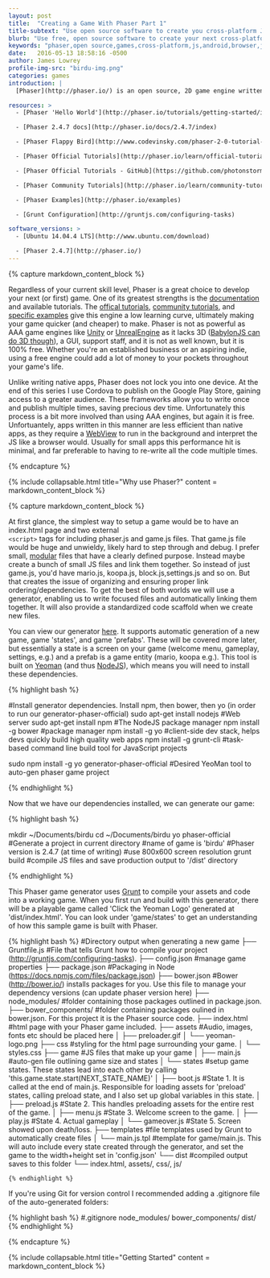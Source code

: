 ```yaml
---
layout: post
title:  "Creating a Game With Phaser Part 1"
title-subtext: "Use open source software to create you cross-platform JS game"
blurb: "Use free, open source software to create your next cross-platform 2D game."
keywords: "phaser,open source,games,cross-platform,js,android,browser,javascript,html5"
date:   2016-05-13 18:58:16 -0500
author: James Lowrey
profile-img-src: "birdu-img.png"
categories: games
introduction: |
  [Phaser](http://phaser.io/) is an open source, 2D game engine written for JavaScript. It is robust and easy to learn with active [development](https://github.com/photonstorm/phaser). Make your JS game for modern browsers and use frameworks like [Cordova](https://cordova.apache.org/), [PhoneGap](http://phonegap.com/), or [CocconJS](https://www.ludei.com/cocoonjs/) to download and run it on multiple operating systems (learn how to do this [here]()). In this tutorial series I'll cover how to use Phaser to create a simple game from inception to the play store, and along the way write maintainable code. To preview what we'll accomplish you can see the [code](https://github.com/JTronLabs/Birdu), play the [game](http://jtronlabs.github.io/Birdu/game/dist/index.html), or download it off the [Play Store](https://play.google.com/store/apps/details?id=com.jtronlabs.birdu).

resources: >
  - [Phaser 'Hello World'](http://phaser.io/tutorials/getting-started/index)

  - [Phaser 2.4.7 docs](http://phaser.io/docs/2.4.7/index)

  - [Phaser Flappy Bird](http://www.codevinsky.com/phaser-2-0-tutorial-flappy-bird-part-1/) (what I used to learn Phaser)

  - [Phaser Official Tutorials](http://phaser.io/learn/official-tutorials)

  - [Phaser Official Tutorials - GitHub](https://github.com/photonstorm/phaser-coding-tips)

  - [Phaser Community Tutorials](http://phaser.io/learn/community-tutorials)

  - [Phaser Examples](http://phaser.io/examples)

  - [Grunt Configuration](http://gruntjs.com/configuring-tasks)

software_versions: >
  - [Ubuntu 14.04.4 LTS](http://www.ubuntu.com/download)

  - [Phaser 2.4.7](http://phaser.io/)
---
```



<!-- Required first line cannot be in a liquid Template due to Jekyll 'tag was never closed' bug
 bug info:: http://blog.slaks.net/2013-08-09/jekyll-tag-was-never-closed/
-->

{% capture markdown_content_block %}

Regardless of your current skill level, Phaser is a great choice to develop your next (or first) game. One of its greatest strengths is the [documentation](http://phaser.io/docs/2.4.7/index) and available tutorials. The [offical tutorials](http://phaser.io/learn/official-tutorials), [community tutorials](http://phaser.io/learn/community-tutorials), and [specific examples](http://phaser.io/examples) give this engine a low learning curve, ultimately making your game quicker (and cheaper) to make. Phaser is not as powerful as AAA game engines like [Unity](https://unity3d.com/) or [UnrealEngine](https://www.unrealengine.com/) as it lacks 3D ([BabylonJS can do 3D though](http://www.babylonjs.com/)), a GUI, support staff, and it is not as well known, but it is 100% free. Whether you're an established business or an aspiring indie, using a free engine could add a lot of money to your pockets throughout your game's life.

Unlike writing native apps, Phaser does not lock you into one device. At the end of this series I use Cordova to publish on the Google Play Store, gaining access to a greater audience. These frameworks allow you to write once and publish multiple times, saving precious dev time. Unfortunately this process is a bit more involved than using AAA engines, but again it is free. Unfortuantely, apps written in this manner are less efficient than native apps, as they require a [WebView](https://cordova.apache.org/docs/en/latest/guide/overview/index.html#architecture) to run in the background and interpret the JS like a browser would. Usually for small apps this performance hit is minimal, and far preferable to having to re-write all the code multiple times.

{% endcapture %}


{% include collapsable.html title="Why use Phaser?" content = markdown_content_block %}



























{% capture markdown_content_block %}

At first glance, the simplest way to setup a game would be to have an index.html page and two external  
<code class=" language-markup">&#60;script&#62;</code> tags for including phaser.js and game.js files. That game.js file would be huge and unwieldy, likely hard to step through and debug. I prefer small, [modular](https://en.wikipedia.org/wiki/Modular_programming) files that have a clearly defined purpose. Instead maybe create a bunch of small JS files and link them together. So instead of just game.js, you'd have mario.js, koopa.js, block.js,settings.js and so on. But that creates the issue of organizing and ensuring proper link ordering/dependencies. To get the best of both worlds we will use a generator, enabling us to write focused files and automatically linking them together. It will also provide a standardized code scaffold when we create new files.

You can view our generator [here](https://github.com/codevinsky/generator-phaser-official). It supports automatic generation of a new game, game 'states', and game 'prefabs'. These will be covered more later, but essentially a state is a screen on your game (welcome menu, gameplay, settings, e.g.) and a prefab is a game entity (mario, koopa e.g.). This tool is built on [Yeoman](http://yeoman.io/) (and thus [NodeJS](https://nodejs.org/en/)), which means you will need to install these dependencies.

{% highlight bash %}

#Install generator dependencies. Install npm, then bower, then yo (in order to run our generator-phaser-official)
sudo apt-get install nodejs #Web server
sudo apt-get install npm #The NodeJS package manager
npm install -g bower #package manager
npm install -g yo #client-side dev stack, helps devs quickly build high quality web apps
npm install -g grunt-cli #task-based command line build tool for JavaScript projects

sudo npm install -g yo generator-phaser-official #Desired YeoMan tool to auto-gen phaser game project

{% endhighlight %}


Now that we have our dependencies installed, we can generate our game:


{% highlight bash %}

mkdir ~/Documents/birdu
cd ~/Documents/birdu
yo phaser-official #Generate a project in current directory
#name of game is 'birdu'
#Phaser version is 2.4.7 (at time of writing)
#use 800x600 screen resolution
grunt build #compile JS files and save production output to '/dist' directory

{% endhighlight %}

This Phaser game generator uses [Grunt](http://gruntjs.com) to compile your assets and code into a working game. When you first run and build with this generator, there will be a playable game called 'Click the Yeoman Logo' generated at 'dist/index.html'. You can look under 'game/states' to get an understanding of how this sample game is built with Phaser.

{% highlight bash %}
#Directory output when generating a new game
├── Gruntfile.js      #File that tells Grunt how to compile your project (http://gruntjs.com/configuring-tasks).
├── config.json       #manage game properties
├── package.json      #Packaging in Node (https://docs.npmjs.com/files/package.json)
├── bower.json        #Bower (http://bower.io/) installs packages for you. Use this file to manage your dependency versions (can update phaser version here)
├── node_modules/     #folder containing those packages outlined in package.json.
├── bower_components/ #folder containing packages oulined in bower.json. For this project it is the Phaser source code.
├── index.html        #html page with your Phaser game included.
├── assets #Audio, images, fonts etc should be placed here
│   ├── preloader.gif
│   └── yeoman-logo.png
├── css #styling for the html page surrounding your game.
│   └── styles.css
├── game #JS files that make up your game
│   ├── main.js #auto-gen file outlining game size and states
│   └── states          #setup game states. These states lead into each other by calling 'this.game.state.start(NEXT_STATE_NAME)'
│       ├── boot.js     #State 1. It is called at the end of main.js. Responsible for loading assets for 'preload' states, calling preload state, and I also set up global variables in this state.
│       ├── preload.js  #State 2. This handles preloading assets for the entire rest of the game.
│       ├── menu.js     #State 3. Welcome screen to the game.
│       ├── play.js     #State 4. Actual gameplay
│       └── gameover.js #State 5. Screen showed upon death/loss.
├── templates       #file templates used by Grunt to automatically create files
│   └── main.js.tpl #template for game/main.js. This will auto include every state created through the generator, and set the game to the width+height set in 'config.json'
└── dist #compiled output saves to this folder
    └── index.html, assets/, css/, js/

    {% endhighlight %}

If you're using Git for version control I recommended adding a .gitignore file of the auto-generated folders:

{% highlight bash %}
#.gitignore
node_modules/
bower_components/
dist/
{% endhighlight %}









{% endcapture %}


{% include collapsable.html title="Getting Started" content = markdown_content_block %}

